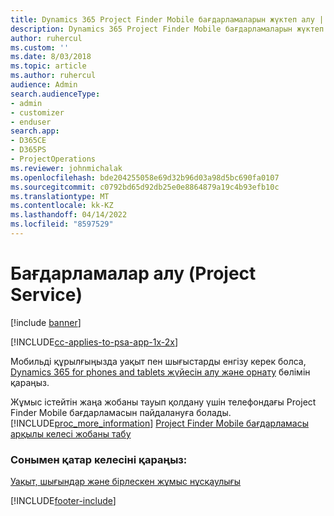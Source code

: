 ```yaml
---
title: Dynamics 365 Project Finder Mobile бағдарламаларын жүктеп алу | MicrosoftDocs
description: Dynamics 365 Project Finder Mobile бағдарламаларын жүктеп алу жолы
author: ruhercul
ms.custom: ''
ms.date: 8/03/2018
ms.topic: article
ms.author: ruhercul
audience: Admin
search.audienceType:
- admin
- customizer
- enduser
search.app:
- D365CE
- D365PS
- ProjectOperations
ms.reviewer: johnmichalak
ms.openlocfilehash: bde204255058e69d32b96d03a98d5bc690fa0107
ms.sourcegitcommit: c0792bd65d92db25e0e8864879a19c4b93efb10c
ms.translationtype: MT
ms.contentlocale: kk-KZ
ms.lasthandoff: 04/14/2022
ms.locfileid: "8597529"
---
```

# <a name="get-the-apps-project-service"></a>Бағдарламалар алу (Project Service)

[!include [banner](../includes/psa-now-project-operations.md)]

[!INCLUDE[cc-applies-to-psa-app-1x-2x](../includes/cc-applies-to-psa-app-1x-2x.md)]

Мобильді құрылғыңызда уақыт пен шығыстарды енгізу керек болса, [Dynamics 365 for phones and tablets жүйесін алу және орнату](/dynamics365/mobile-app/dynamics-365-phones-tablets-users-guide) бөлімін қараңыз.  
  
 Жұмыс істейтін жаңа жобаны тауып қолдану үшін телефондағы Project Finder Mobile бағдарламасын пайдалануға болады. [!INCLUDE[proc_more_information](../includes/proc-more-information.md)] [Project Finder Mobile бағдарламасы арқылы келесі жобаны табу](../psa/find-next-project-finder-mobile-app.md) 
  
### <a name="see-also"></a>Сонымен қатар келесіні қараңыз:  
 [Уақыт, шығындар және бірлескен жұмыс нұсқаулығы](../psa/time-expense-collaboration-guide.md)


[!INCLUDE[footer-include](../includes/footer-banner.md)]
